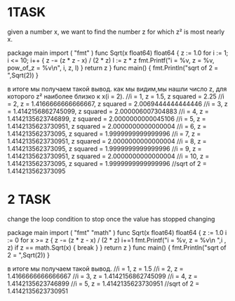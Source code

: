 # 1TASK
given a number x, we want to find the number z for which z² is most nearly x.

package main
import (
    "fmt"
)
func Sqrt(x float64) float64 {
    z := 1.0
    for i := 1; i <= 10; i++ {
        z -= (z * z - x) / (2 * z)
		    l := z * z
        fmt.Printf("i = %v, z = %v, pow_of_z = %v\n", i, z, l)
    }
    return z
}
func main() {
    fmt.Println("sqrt of 2 = ",Sqrt(2))
}

 в итоге мы получаем такой вывод. как мы видим,мы нашли число z, для которого z² наиболее близко к x(i = 2).
//i = 1, z = 1.5, z squared = 2.25
//i = 2, z = 1.4166666666666667, z squared = 2.0069444444444446
//i = 3, z = 1.4142156862745099, z squared = 2.000006007304883
//i = 4, z = 1.4142135623746899, z squared = 2.0000000000045106
//i = 5, z = 1.4142135623730951, z squared = 2.0000000000000004
//i = 6, z = 1.414213562373095, z squared = 1.9999999999999996
//i = 7, z = 1.4142135623730951, z squared = 2.0000000000000004
//i = 8, z = 1.414213562373095, z squared = 1.9999999999999996
//i = 9, z = 1.4142135623730951, z squared = 2.0000000000000004
//i = 10, z = 1.414213562373095, z squared = 1.9999999999999996
//sqrt of 2 =  1.414213562373095


# 2 TASK
change the loop condition to stop once the value has stopped changing 
 
package main
import (
    "fmt"
	  "math"
)
func Sqrt(x float64) float64 {
    z := 1.0
   	i := 0
    for x >= z {
        z -= (z * z - x) / (2 * z)
		i+=1
        fmt.Printf("i = %v,  z = %v\n ",i , z)
		if z == math.Sqrt(x) {
			break
		}
    }
    return z
}
func main() {
    fmt.Println("sqrt of 2 = ",Sqrt(2))
}

в итоге мы получаем такой вывод.
 //i = 1,  z = 1.5
 //i = 2,  z = 1.4166666666666667
 //i = 3,  z = 1.4142156862745099
 //i = 4,  z = 1.4142135623746899
 //i = 5,  z = 1.4142135623730951
 //sqrt of 2 =  1.4142135623730951
 
